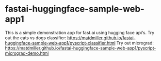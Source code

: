 # fastai-huggingface-sample-web-app1
This is a simple demonstration app for fast.ai using hugging face api's.
Try out the cats vs dogs classifier: https://matdmiller.github.io/fastai-huggingface-sample-web-app1/pyscript-classifier.html
Try out micrograd: https://matdmiller.github.io/fastai-huggingface-sample-web-app1/pyscript-micrograd-demo.html
